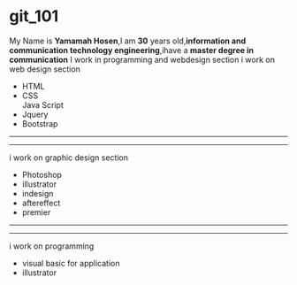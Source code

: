 # git_101
My Name is <b>Yamamah Hosen</b>,I am <b>30</b> years old,<b>information and communication technology engineering</b>,ihave a <b>master degree in communication</b>
I work in programming and webdesign section
i work on
web design section
<ul> 
  <li>HTML</li>
   <li>CSS</li>Java Script <li>Jquery</li> <li>Bootstrap</li>
</ul>
<hr><hr>
i work on
graphic design section
<ul>
  <li>Photoshop</li>
  <li>illustrator</li>
  <li>indesign</li>
  <li>aftereffect</li><li>premier</li>
  </ul>
<hr><hr>
i work on
programming
<ul>
  <li>visual basic for application</li>
  <li>illustrator</li>
